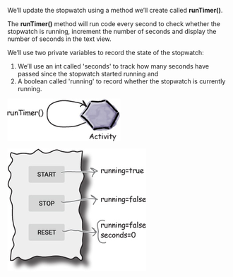 We’ll update the stopwatch using a method we’ll create called **runTimer()**.

The **runTimer()** method will run code every second to check whether the stopwatch is running, increment the number of seconds and display the number of seconds in the text view. 

We’ll use two private variables to record the state of the stopwatch:

1) We’ll use an int called 'seconds' to track how many seconds have passed since the stopwatch started running and
2) A boolean called 'running' to record whether the stopwatch is currently running.


![](.guides/img/46diagram.png)

![](.guides/img/47buttons.png)